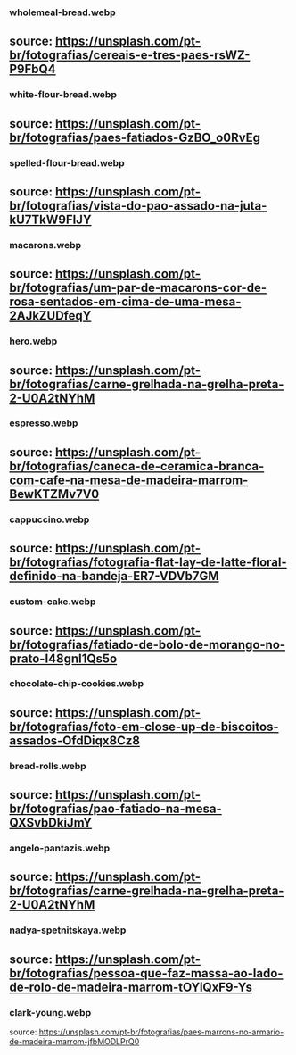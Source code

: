 ### wholemeal-bread.webp
source: https://unsplash.com/pt-br/fotografias/cereais-e-tres-paes-rsWZ-P9FbQ4
--- 
### white-flour-bread.webp
source: https://unsplash.com/pt-br/fotografias/paes-fatiados-GzBO_o0RvEg
---
### spelled-flour-bread.webp
source: https://unsplash.com/pt-br/fotografias/vista-do-pao-assado-na-juta-kU7TkW9FIJY
---
### macarons.webp
source: https://unsplash.com/pt-br/fotografias/um-par-de-macarons-cor-de-rosa-sentados-em-cima-de-uma-mesa-2AJkZUDfeqY
---
### hero.webp
source: https://unsplash.com/pt-br/fotografias/carne-grelhada-na-grelha-preta-2-U0A2tNYhM
---
### espresso.webp
source: https://unsplash.com/pt-br/fotografias/caneca-de-ceramica-branca-com-cafe-na-mesa-de-madeira-marrom-BewKTZMv7V0
---
### cappuccino.webp
source: https://unsplash.com/pt-br/fotografias/fotografia-flat-lay-de-latte-floral-definido-na-bandeja-ER7-VDVb7GM
---
### custom-cake.webp
source: https://unsplash.com/pt-br/fotografias/fatiado-de-bolo-de-morango-no-prato-I48gnI1Qs5o
---
### chocolate-chip-cookies.webp
source: https://unsplash.com/pt-br/fotografias/foto-em-close-up-de-biscoitos-assados-OfdDiqx8Cz8
---
### bread-rolls.webp
source: https://unsplash.com/pt-br/fotografias/pao-fatiado-na-mesa-QXSvbDkiJmY
---
### angelo-pantazis.webp
source: https://unsplash.com/pt-br/fotografias/carne-grelhada-na-grelha-preta-2-U0A2tNYhM
---
### nadya-spetnitskaya.webp
source: https://unsplash.com/pt-br/fotografias/pessoa-que-faz-massa-ao-lado-de-rolo-de-madeira-marrom-tOYiQxF9-Ys
---
### clark-young.webp
source: https://unsplash.com/pt-br/fotografias/paes-marrons-no-armario-de-madeira-marrom-jfbMODLPrQ0